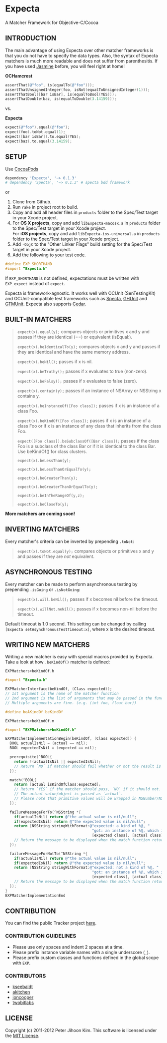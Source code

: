 # Expecta

A Matcher Framework for Objective-C/Cocoa

## INTRODUCTION

The main advantage of using Expecta over other matcher frameworks is that you do not have to specify the data types. Also, the syntax of Expecta matchers is much more readable and does not suffer from parenthesitis. If you have used [Jasmine](http://pivotal.github.com/jasmine/) before, you will feel right at home!

**OCHamcrest**

```objective-c
assertThat(@"foo", is(equalTo(@"foo")));
assertThatUnsignedInteger(foo, isNot(equalToUnsignedInteger(1)));
assertThatBool([bar isBar], is(equalToBool(YES)));
assertThatDouble(baz, is(equalToDouble(3.14159)));
```

vs.

**Expecta**

```objective-c
expect(@"foo").equal(@"foo");
expect(foo).toNot.equal(1);
expect([bar isBar]).to.equal(YES);
expect(baz).to.equal(3.14159);
```

## SETUP

Use [CocoaPods](https://github.com/CocoaPods/CocoaPods)

```ruby
dependency 'Expecta', '~> 0.1.3'
# dependency 'Specta', '~> 0.1.3' # specta bdd framework
```

or

1. Clone from Github.
2. Run `rake` in project root to build.
3. Copy and add all header files in `products` folder to the Spec/Test target in your Xcode project.
4. For **OS X projects**, copy and add `libExpecta-macosx.a` in `products` folder to the Spec/Test target in your Xcode project.  
   For **iOS projects**, copy and add `libExpecta-ios-universal.a` in `products` folder to the Spec/Test target in your Xcode project.
5. Add `-ObjC` to the "Other Linker Flags" build setting for the Spec/Test target in your Xcode project.
6. Add the following to your test code.

```objective-c
#define EXP_SHORTHAND
#import "Expecta.h"
```

If `EXP_SHORTHAND` is not defined, expectations must be written with `EXP_expect` instead of `expect`.

Expecta is framework-agnostic. It works well with OCUnit (SenTestingKit) and OCUnit-compatible test frameworks such as [Specta](http://github.com/petejkim/specta/), [GHUnit](http://github.com/gabriel/gh-unit/) and [GTMUnit](http://code.google.com/p/google-toolbox-for-mac/). Expecta also supports [Cedar](http://pivotal.github.com/cedar/).

## BUILT-IN MATCHERS

>`expect(x).equal(y);` compares objects or primitives x and y and passes if they are identical (==) or equivalent (isEqual:).
>
>`expect(x).beIdenticalTo(y);` compares objects x and y and passes if they are identical and have the same memory address.
>
>`expect(x).beNil();` passes if x is nil.
>
>`expect(x).beTruthy();` passes if x evaluates to true (non-zero).
>
>`expect(x).beFalsy();` passes if x evaluates to false (zero).
>
>`expect(x).contain(y);` passes if an instance of NSArray or NSString x contains y.
>
>`expect(x).beInstanceOf([Foo class]);` passes if x is an instance of a class Foo.
>
>`expect(x).beKindOf([Foo class]);` passes if x is an instance of a class Foo or if x is an instance of any class that inherits from the class Foo.
>
>`expect([Foo class]).beSubclassOf([Bar class]);` passes if the class Foo is a subclass of the class Bar or if it is identical to the class Bar. Use beKindOf() for class clusters.
>
>`expect(x).beLessThan(y);`
>
>`expect(x).beLessThanOrEqualTo(y);`
>
>`expect(x).beGreaterThan(y);`
>
>`expect(x).beGreaterThanOrEqualTo(y);`
>
>`expect(x).beInTheRangeOf(y,z);`
>
>`expect(x).beCloseTo(y);`

**More matchers are coming soon!**

## INVERTING MATCHERS

Every matcher's criteria can be inverted by prepending `.toNot`:

>`expect(x).toNot.equal(y);` compares objects or primitives x and y and passes if they are *not* equivalent.

## ASYNCHRONOUS TESTING

Every matcher can be made to perform asynchronous testing by prepending `.isGoing` or `.isNotGoing`:

>`expect(x).will.beNil();` passes if x becomes nil before the timeout.
>
>`expect(x).willNot.neNil();` passes if x becomes non-nil before the timeout.

Default timeout is 1.0 second. This setting can be changed by calling `[Expecta setAsynchronousTestTimeout:x]`, where x is the desired timeout.

## WRITING NEW MATCHERS

Writing a new matcher is easy with special macros provided by Expecta. Take a look at how `.beKindOf()` matcher is defined:

`EXPMatchers+beKindOf.h`

```objective-c
#import "Expecta.h"

EXPMatcherInterface(beKindOf, (Class expected));
// 1st argument is the name of the matcher function
// 2nd argument is the list of arguments that may be passed in the function call.
// Multiple arguments are fine. (e.g. (int foo, float bar))

#define beAKindOf beKindOf
```

`EXPMatchers+beKindOf.m`

```objective-c
#import "EXPMatchers+beKindOf.h"

EXPMatcherImplementationBegin(beKindOf, (Class expected)) {
  BOOL actualIsNil = (actual == nil);
  BOOL expectedIsNil = (expected == nil);

  prerequisite(^BOOL{
    return !(actualIsNil || expectedIsNil);
    // Return `NO` if matcher should fail whether or not the result is inverted using `.Not`.
  });

  match(^BOOL{
    return [actual isKindOfClass:expected];
    // Return `YES` if the matcher should pass, `NO` if it should not.
    // The actual value/object is passed as `actual`.
    // Please note that primitive values will be wrapped in NSNumber/NSValue.
  });

  failureMessageForTo(^NSString *{
    if(actualIsNil) return @"the actual value is nil/null";
    if(expectedIsNil) return @"the expected value is nil/null";
    return [NSString stringWithFormat:@"expected: a kind of %@, "
                                       "got: an instance of %@, which is not a kind of %@",
                                       [expected class], [actual class], [expected class]];
    // Return the message to be displayed when the match function returns `YES`.
  });

  failureMessageForNotTo(^NSString *{
    if(actualIsNil) return @"the actual value is nil/null";
    if(expectedIsNil) return @"the expected value is nil/null";
    return [NSString stringWithFormat:@"expected: not a kind of %@, "
                                       "got: an instance of %@, which is a kind of %@",
                                       [expected class], [actual class], [expected class]];
    // Return the message to be displayed when the match function returns `NO`.
  });
}
EXPMatcherImplementationEnd
```

## CONTRIBUTION

You can find the public Tracker project [here](https://www.pivotaltracker.com/projects/323267).

### CONTRIBUTION GUIDELINES

* Please use only spaces and indent 2 spaces at a time.
* Please prefix instance variable names with a single underscore (`_`).
* Please prefix custom classes and functions defined in the global scope with `EXP`.

### CONTRIBUTORS

* [kseebaldt](https://github.com/kseebaldt)
* [akitchen](https://github.com/akitchen)
* [joncooper](https://github.com/joncooper)
* [twobitlabs](https://github.com/twobitlabs)

## LICENSE

Copyright (c) 2011-2012 Peter Jihoon Kim. This software is licensed under the [MIT License](http://github.com/petejkim/expecta/raw/master/LICENSE).

